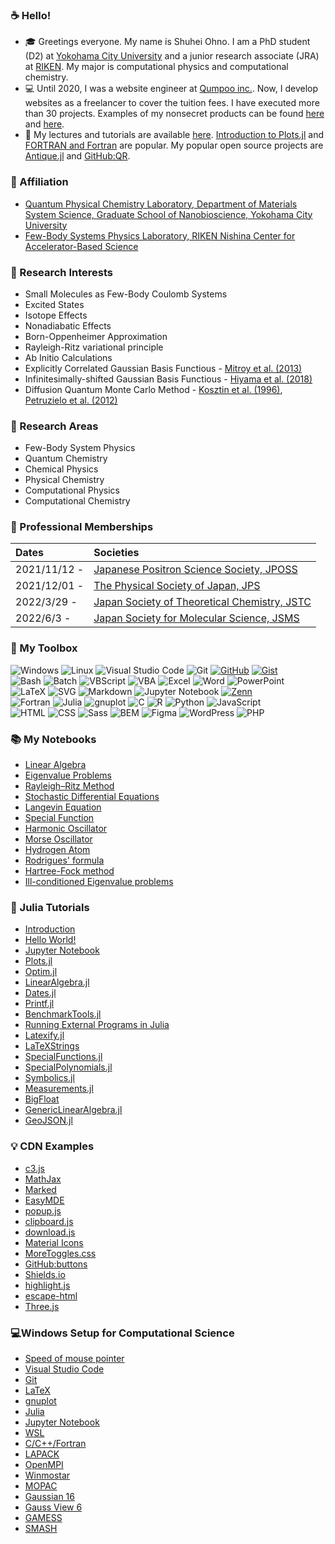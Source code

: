 ### ☕ Hello!

- 🎓 Greetings everyone. My name is Shuhei Ohno. I am a PhD student (D2) at [Yokohama City University](http://www-user.yokohama-cu.ac.jp/~tachi/) and a junior research associate (JRA) at [RIKEN](https://www.riken.jp/en/research/labs/rnc/few-body_syst_phys/index.html). My major is computational physics and computational chemistry.
- 💻 Until 2020, I was a website engineer at [Qumpoo inc.](https://qumpoo.com/). Now, I develop websites as a freelancer to cover the tuition fees. I have executed more than 30 projects. Examples of my nonsecret products can be found [here](http://orchestra.musicinfo.co.jp/~ycuorch/) and [here](https://sjws.or.jp/).
- 🌟 My lectures and tutorials are available [here](https://zenn.dev/ohno). [Introduction to Plots.jl](https://zenn.dev/ohno/articles/3101433fbe9231) and [FORTRAN and Fortran](https://zenn.dev/ohno/articles/b104fe8f506439) are popular. My popular open source projects are [Antique.jl](https://ohno.github.io/Antique.jl/stable/) and [GitHub:QR](https://ohno.github.io/github-qr/). 

<!-- ![ohno's github stats](https://github-readme-stats.vercel.app/api?username=ohno&show_icons=true&theme=react&show_icons=true)  -->
<!-- [![Top Langs](https://github-readme-stats.vercel.app/api/top-langs/?username=ohno&theme=react&layout=compact)](https://github.com/anuraghazra/github-readme-stats) -->

### 🏢 Affiliation

- [Quantum Physical Chemistry Laboratory, Department of Materials System Science, Graduate School of Nanobioscience, Yokohama City University](http://www-user.yokohama-cu.ac.jp/~tachi/index.html)
- [Few-Body Systems Physics Laboratory, RIKEN Nishina Center for Accelerator-Based Science](http://snp.riken.jp/news.php)

### 👀 Research Interests

- Small Molecules as Few-Body Coulomb Systems
- Excited States
- Isotope Effects
- Nonadiabatic Effects
- Born-Oppenheimer Approximation
- Rayleigh-Ritz variational principle
- Ab Initio Calculations
- Explicitly Correlated Gaussian Basis Functious - [Mitroy et al. (2013)](https://doi.org/10.1103/RevModPhys.85.693)
- Infinitesimally-shifted Gaussian Basis Functious - [Hiyama et al. (2018)](https://doi.org/10.1007/s11467-018-0828-5)
- Diffusion Quantum Monte Carlo Method - [Kosztin et al. (1996)](https://doi.org/10.1119/1.18168), [Petruzielo et al. (2012)](https://doi.org/10.1063/1.3697846)

### 🚩 Research Areas

- Few-Body System Physics
- Quantum Chemistry
- Chemical Physics
- Physical Chemistry
- Computational Physics
- Computational Chemistry

### 🤝 Professional Memberships

|Dates|Societies|
|:-|:-|
|2021/11/12 - |[Japanese Positron Science Society, JPOSS](https://positron-science.org/)|
|2021/12/01 - |[The Physical Society of Japan, JPS](https://www.jps.or.jp/)|
|2022/3/29  - |[Japan Society of Theoretical Chemistry, JSTC](https://www.jstc.org/)|
|2022/6/3   - |[Japan Society for Molecular Science, JSMS](http://www.molsci.jp/)|


### 🧰 My Toolbox
<p>
  <img alt="Windows" src="https://img.shields.io/badge/Windows-00599C?style=flat&logo=windows&logoColor=white"/>
  <img alt="Linux" src="https://img.shields.io/badge/Linux-FCC624?style=flat&logo=linux&logoColor=black"/>
  <img alt="Visual Studio Code" src="https://img.shields.io/badge/Visual%20Studio%20Code-007ACC.svg?logo=visual-studio-code&style=flat">
  <img alt="Git" src="https://img.shields.io/badge/Git-F05033.svg?style=flat&logo=git&logoColor=white"/>
  <a href="https://github.com/ohno/"><img alt="GitHub" src="https://img.shields.io/badge/GitHub-121011.svg?style=flat&logo=github&logoColor=white"/></a>
  <a href="https://github.com/ohno/"><img alt="Gist" src="https://img.shields.io/badge/Gist-121011.svg?style=flat&logo=github&logoColor=white"/></a>
  <br>
  <img alt="Bash" src="https://img.shields.io/badge/Bash-121011.svg?style=flat&logo=gnu-bash&logoColor=white"/>
  <img alt="Batch" src="https://img.shields.io/badge/Batch-00599C?style=flat&logo=windows&logoColor=white"/>
  <img alt="VBScript" src="https://img.shields.io/badge/VBScript-00599C?style=flat&logo=windows&logoColor=white"/>
  <img alt="VBA" src="https://img.shields.io/badge/VBA-D83B01?style=flat&logo=microsoft-office&logoColor=white"/>
  <img alt="Excel" src="https://img.shields.io/badge/Excel-217346?style=flat&logo=microsoft-excel&logoColor=white"/>
  <img alt="Word" src="https://img.shields.io/badge/Word-2B579A?style=flat&logo=microsoft-word&logoColor=white"/>
  <img alt="PowerPoint" src="https://img.shields.io/badge/PowerPoint-B7472A?style=flat&logo=microsoft-powerpoint&logoColor=white"/>
  <br>
  <img alt="LaTeX" src="https://img.shields.io/badge/LaTeX-008080.svg?style=flat&logo=latex&logoColor=white"/>
  <img alt="SVG" src="https://img.shields.io/badge/SVG-323330.svg?style=flat&logo=html5&logoColor=white"/>
  <img alt="Markdown" src="https://img.shields.io/badge/Markdown-000000.svg?style=flat&logo=markdown&logoColor=white"/>
  <img alt="Jupyter Notebook" src="https://img.shields.io/badge/Jupyter%20Notebook-FA0F00.svg?style=flat&logo=jupyter&logoColor=white"/>
  <a href="https://zenn.dev/ohno/"><img alt="Zenn" src="https://img.shields.io/badge/Zenn-3EA8FF.svg?logo=Zenn&style=flat&logoColor=white"></a>
  <br>
  <img alt="Fortran" src="https://img.shields.io/static/v1?style=flat&message=Fortran&color=734F96&logo=Fortran&logoColor=FFFFFF&label="/>
  <img alt="Julia" src="https://img.shields.io/badge/Julia-9558B2?style=flat&logo=julia&logoColor=white"/>
  <img alt="gnuplot" src="https://img.shields.io/badge/gnuplot-9400D3?style=flat&logoColor=white"/>
  <img alt="C" src="https://img.shields.io/badge/C-00599C.svg?style=flat&logo=c&logoColor=white"/>
  <img alt="R" src="https://img.shields.io/badge/R-276DC3.svg?style=flat&logo=r&logoColor=white"/>
  <img alt="Python" src="https://img.shields.io/badge/Python-3670A0?style=flat&logo=python&logoColor=ffdd54"/>
  <img alt="JavaScript" src="https://img.shields.io/badge/JavaScript-323330.svg?style=flat&logo=javascript&logoColor=F7DF1E"/>
  <br>
  <img alt="HTML" src="https://img.shields.io/badge/HTML-333.svg?logo=html5&style=flat">
  <img alt="CSS" src="https://img.shields.io/badge/CSS-1572B6.svg?style=flat&logo=css3&logoColor=white"/>
  <img alt="Sass" src="https://img.shields.io/badge/Sass-hotpink.svg?style=flat&logo=SASS&logoColor=white"/>
  <img alt="BEM" src="https://img.shields.io/badge/BEM-hotpink.svg?style=flat&logo=SASS&logoColor=white"/>
  <img alt="Figma" src="https://img.shields.io/badge/Figma-F24E1E.svg?style=flat&logo=figma&logoColor=white"/>
  <img alt="WordPress" src="https://img.shields.io/badge/WordPress-117AC9.svg?style=flat&logo=WordPress&logoColor=white"/>
  <img alt="PHP" src="https://img.shields.io/badge/PHP-777BB4.svg?style=flat&logo=php&logoColor=white"/>
</p>


### 📚 My Notebooks

<!-- - [Taylor Series](https://gist.github.com/ohno/b0d034da7d0e56853b706e1259925600) -->
<!-- - [Diffusion Equation](https://gist.github.com/ohno/1eccdd8d6e04e41683095c2e693a9b1b) -->
<!-- - [Random Walk Model](https://gist.github.com/ohno/8645edfe0a12c95b87f57ab7191fd966) -->
<!-- - [Brownian Motion](https://ohno.github.io/butsudoi2021/slides/slides.html#9) -->
- [Linear Algebra](https://zenn.dev/ohno/articles/dea98121f6d966)
- [Eigenvalue Problems](https://zenn.dev/ohno/articles/cb10dc5b3f5bbc)
- [Rayleigh–Ritz Method](https://zenn.dev/ohno/articles/c48920c9327b16)
- [Stochastic Differential Equations](https://zenn.dev/ohno/articles/6d4de519e0aeb8)
- [Langevin Equation](https://zenn.dev/ohno/articles/78c194cab16fe1)
- [Special Function](https://zenn.dev/ohno/articles/f352f354e5cf96)
- [Harmonic Oscillator](https://zenn.dev/ohno/articles/870b0c2a0af590)
- [Morse Oscillator](https://zenn.dev/ohno/articles/f849d98a7f58a9)
- [Hydrogen Atom](https://zenn.dev/ohno/articles/e1103bc0d58ceb)
- [Rodrigues' formula](https://zenn.dev/ohno/articles/0aaace3224c4fa)
- [Hartree-Fock method](https://zenn.dev/ohno/articles/043628cfb32f6d)
- [Ill-conditioned Eigenvalue problems](https://zenn.dev/ohno/articles/fd1c669be6fa38)

### 🔰 Julia Tutorials

- [Introduction](https://zenn.dev/ohno/articles/5ad94fb39a3948)
- [Hello World!](https://zenn.dev/ohno/articles/5ad94fb39a3948)
- [Jupyter Notebook](https://zenn.dev/ohno/articles/5ad94fb39a3948)
- [Plots.jl](https://zenn.dev/ohno/articles/3101433fbe9231)
- [Optim.jl](https://zenn.dev/ohno/articles/2a1dc7d609e5bc)
- [LinearAlgebra.jl](https://zenn.dev/ohno/articles/dea98121f6d966)
- [Dates.jl](https://zenn.dev/ohno/articles/e7cfd5857db8d7)
- [Printf.jl](https://zenn.dev/ohno/articles/8b35354a8140f8)
- [BenchmarkTools.jl](https://zenn.dev/ohno/articles/0ba7970d419898) 
- [Running External Programs in Julia](https://zenn.dev/ohno/articles/a922710b53ea02)
- [Latexify.jl](https://zenn.dev/ohno/articles/f352f354e5cf96#latex%E8%A1%A8%E7%A4%BA)
- [LaTeXStrings](https://zenn.dev/ohno/articles/f352f354e5cf96#latex%E8%A1%A8%E7%A4%BA)
- [SpecialFunctions.jl](https://zenn.dev/ohno/articles/f352f354e5cf96#%E3%82%AC%E3%83%B3%E3%83%9E%E9%96%A2%E6%95%B0)
- [SpecialPolynomials.jl](https://zenn.dev/ohno/articles/f352f354e5cf96#%E3%82%A8%E3%83%AB%E3%83%9F%E3%83%BC%E3%83%88%E5%A4%9A%E9%A0%85%E5%BC%8F)
- [Symbolics.jl](https://zenn.dev/ohno/articles/0aaace3224c4fa)
- [Measurements.jl](https://zenn.dev/ohno/articles/8f53d45f9ae85d)
- [BigFloat](https://zenn.dev/ohno/articles/4fff91b048e0d3)
- [GenericLinearAlgebra.jl](https://zenn.dev/ohno/articles/fd1c669be6fa38)
- [GeoJSON.jl](https://zenn.dev/ohno/articles/6834ef0fca9df7)

### 💡 CDN Examples

- [c3.js](https://ohno.github.io/#c3.js)
- [MathJax](https://ohno.github.io/#MathJax)
- [Marked](https://ohno.github.io/#Marked)
- [EasyMDE](https://ohno.github.io/#EasyMDE)
- [popup.js](https://ohno.github.io/#popup.js)
- [clipboard.js](https://ohno.github.io/#clipboard.js)
- [download.js](https://ohno.github.io/#download.js)
- [Material Icons](https://ohno.github.io/#Material%20Icons)
- [MoreToggles.css](https://ohno.github.io/#MoreToggles.css)
- [GitHub:buttons](https://ohno.github.io/#GitHub:buttons)
- [Shields.io](https://ohno.github.io/#Shields.io)
- [highlight.js](https://ohno.github.io/#highlight.js)
- [escape-html](https://ohno.github.io/#escape-html)
- [Three.js](https://ohno.github.io/#Three.js)

### 💻Windows Setup for Computational Science

- [Speed of mouse pointer](https://zenn.dev/ohno/books/356315a0e6437c/viewer/5d3882)
- [Visual Studio Code](https://zenn.dev/ohno/books/356315a0e6437c/viewer/d027ca)
- [Git](https://zenn.dev/ohno/books/356315a0e6437c/viewer/ee43f9)
- [LaTeX](https://zenn.dev/ohno/books/356315a0e6437c/viewer/547128)
- [gnuplot](https://zenn.dev/ohno/books/356315a0e6437c/viewer/68bd69)
- [Julia](https://zenn.dev/ohno/books/356315a0e6437c/viewer/c7687c)
- [Jupyter Notebook](https://zenn.dev/ohno/books/356315a0e6437c/viewer/2d6928)
- [WSL](https://zenn.dev/ohno/books/356315a0e6437c/viewer/3fefe4)
- [C/C++/Fortran](https://zenn.dev/ohno/books/356315a0e6437c/viewer/2b78dd)
- [LAPACK](https://zenn.dev/ohno/books/356315a0e6437c/viewer/5c057f)
- [OpenMPI](https://zenn.dev/ohno/books/356315a0e6437c/viewer/5a9c0c)
- [Winmostar](https://zenn.dev/ohno/books/356315a0e6437c/viewer/e700d2)
- [MOPAC](https://zenn.dev/ohno/books/356315a0e6437c/viewer/165a25)
- [Gaussian 16](https://zenn.dev/ohno/books/356315a0e6437c/viewer/52b763)
- [Gauss View 6](https://zenn.dev/ohno/books/356315a0e6437c/viewer/51928f)
- [GAMESS](https://zenn.dev/ohno/books/356315a0e6437c/viewer/072540)
- [SMASH](https://zenn.dev/ohno/books/356315a0e6437c/viewer/47d024)
